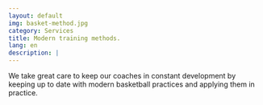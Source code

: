 ```yaml
---
layout: default
img: basket-method.jpg
category: Services
title: Modern training methods.
lang: en
description: |
---
```

We take great care to keep our coaches in constant development by keeping up to date with modern basketball practices and applying them in practice.